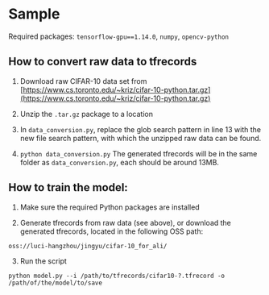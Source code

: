 # Sample

Required packages: `tensorflow-gpu==1.14.0`, `numpy`, `opencv-python`

## How to convert raw data to tfrecords

1. Download raw CIFAR-10 data set from [https://www.cs.toronto.edu/~kriz/cifar-10-python.tar.gz](https://www.cs.toronto.edu/~kriz/cifar-10-python.tar.gz)

2. Unzip the `.tar.gz` package to a location

3. In `data_conversion.py`, replace the glob search pattern in line 13 with the new file search pattern, with which the unzipped raw data can be found.

4. `python data_conversion.py` The generated tfrecords will be in the same folder as `data_conversion.py`, each should be around 13MB.

## How to train the model:

1. Make sure the required Python packages are installed

2. Generate tfrecords from raw data (see above), or download the generated tfrecords, located in the following OSS path:
```
oss://luci-hangzhou/jingyu/cifar-10_for_ali/
```

3. Run the script 
```shell script
python model.py --i /path/to/tfrecords/cifar10-?.tfrecord -o /path/of/the/model/to/save
```